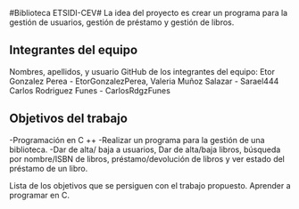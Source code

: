 #Biblioteca ETSIDI-CEV#
La idea del proyecto es crear un programa para la gestión de usuarios, gestión de préstamo y gestión de libros.

## Integrantes del equipo
Nombres, apellidos, y usuario GitHub de los integrantes del equipo:
  Etor Gonzalez Perea - EtorGonzalezPerea,
  Valeria Muñoz Salazar - Sarael444
  Carlos Rodriguez Funes - CarlosRdgzFunes

## Objetivos del trabajo
 -Programación en C ++
 -Realizar un programa para la gestión de una biblioteca. -Dar de alta/ baja a usuarios, Dar de alta/baja libros, búsqueda por nombre/ISBN de libros, préstamo/devolución de libros y ver estado del préstamo de un libro.

Lista de los objetivos que se persiguen con el trabajo propuesto. Aprender a programar en C.
